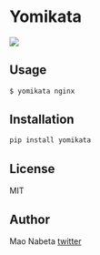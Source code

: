 # Yomikata

![](http://i.imgur.com/biyQJaU.png)

## Usage

```sh
$ yomikata nginx
```

## Installation

```sh
pip install yomikata
```

## License
MIT

## Author

Mao Nabeta
[twitter](https://twitter.com/nabetama)
